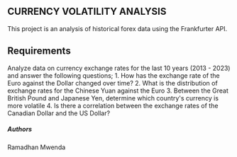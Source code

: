 ## CURRENCY VOLATILITY ANALYSIS
This project is an analysis of historical forex data using the Frankfurter API.

## Requirements
Analyze data on currency exchange rates for the last 10 years (2013 - 2023) and answer the following questions;
    1. How has the exchange rate of the Euro against the Dollar changed over time?
    2. What is the distribution of exchange rates for the Chinese Yuan against the Euro
    3. Between the Great British Pound and Japanese Yen, determine which country's currency is more volatile
    4. Is there a correlation between the exchange rates of the Canadian Dollar and the US Dollar?

##### Authors
Ramadhan Mwenda